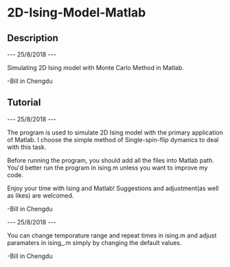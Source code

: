 # 2D-Ising-Model-Matlab

## Description
--- 25/8/2018 ---

Simulating 2D Ising model with Monte Carlo Method in Matlab.

-Bill in Chengdu

## Tutorial
--- 25/8/2018 ---

The program is used to simulate 2D Ising model with the primary application of Matlab. I choose the simple method of Single-spin-flip dymanics to deal with this task. 

Before running the program, you should add all the files into Matlab path. You'd better run the program in ising.m unless you want to improve my code.

Enjoy your time with Ising and Matlab! Suggestions and adjustment(as well as likes) are welcomed.

-Bill in Chengdu

--- 25/8/2018 ---

You can change temporature range and repeat times in ising.m and adjust paramaters in ising_.m simply by changing the default values.

-Bill in Chengdu
